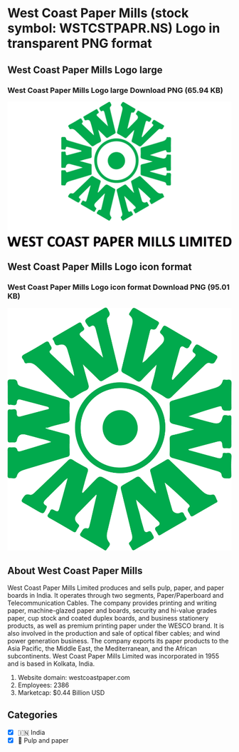 # West Coast Paper Mills (stock symbol: WSTCSTPAPR.NS) Logo in transparent PNG format

## West Coast Paper Mills Logo large

### West Coast Paper Mills Logo large Download PNG (65.94 KB)

![West Coast Paper Mills Logo large Download PNG (65.94 KB)](/img/orig/WSTCSTPAPR.NS_BIG-bcdce206.png)

## West Coast Paper Mills Logo icon format

### West Coast Paper Mills Logo icon format Download PNG (95.01 KB)

![West Coast Paper Mills Logo icon format Download PNG (95.01 KB)](/img/orig/WSTCSTPAPR.NS-bf4e6223.png)

## About West Coast Paper Mills

West Coast Paper Mills Limited produces and sells pulp, paper, and paper boards in India. It operates through two segments, Paper/Paperboard and Telecommunication Cables. The company provides printing and writing paper, machine-glazed paper and boards, security and hi-value grades paper, cup stock and coated duplex boards, and business stationery products, as well as premium printing paper under the WESCO brand. It is also involved in the production and sale of optical fiber cables; and wind power generation business. The company exports its paper products to the Asia Pacific, the Middle East, the Mediterranean, and the African subcontinents. West Coast Paper Mills Limited was incorporated in 1955 and is based in Kolkata, India.

1. Website domain: westcoastpaper.com
2. Employees: 2386
3. Marketcap: $0.44 Billion USD


## Categories
- [x] 🇮🇳 India
- [x] 📄 Pulp and paper
